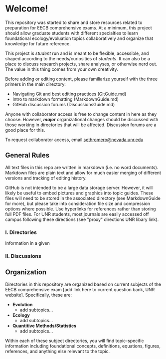 # Welcome!

This repository was started to share and store resources related to preparation for EECB comprehensive exams.  At a minimum, this project should allow graduate students with different specialties to learn foundational ecology/evoluation topics collaboratively and organize that knowledge for future reference.  

This project is *student* run and is meant to be flexible, accessible, and shaped according to the needs/curiosities of *students*.  It can also be a place to discuss research projects, share analyses, or otherwise nerd out.  The value in this thing comes from your own creativity.

Before adding or editing content, please familiarize yourself with the three primers in the main directory:

+ Navigating Git and best editing practices (GitGuide.md) 
+ Intro to markdown formatting (MarkdownGuide.md)  
+ GitHub discussion forums (DiscussionsGuide.md)

Anyone with collaborator access is free to change content in here as they choose.  However, ***major*** organizational changes should be discussed with those working in directories that will be affected.  Discussion forums are a good place for this. <br>

To request collaborator access, email sethromero@nevada.unr.edu<br>

## General Rules

All text files in this repo are written in markdown (i.e. no word documents).  Markdown files are plain text and allow for much easier merging of different versions and tracking of editing history.<br>

GitHub is not intended to be a large data storage server.  However, it will likely be useful to embed pictures and graphics into topic guides.  These files will need to be stored in the associated directory (see MarkdownGuide for more), but please take into consideration file size and compression options where possible.  Use hyperlinks for references rather than storing full PDF files.  For UNR students, most journals are easily accessed off campus following these directions (see "proxy" directions UNR libary link). 

### I. Directories

Information in a given 

### II. Discussions

## Organization

Directories in this repository are organized based on current subjects of the EECB comprehensive exam [add link here to current question bank, UNR website]. Specifically, these are:

+ **Evolution**
    + add subtopics...
+ **Ecology**
    + add subtopics...
+ **Quantitive Methods/Statistics**
    + add subtopics...

Within each of these subject directories, you will find topic-specific information including foundational concepts, definitions, equations, figures, references, and anything else relevant to the topic.  
